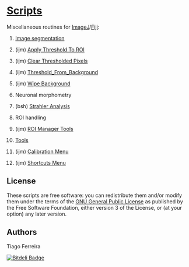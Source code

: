 # [Scripts](https://github.com/tferr/Scripts)

Miscellaneous routines for [ImageJ](http://imagej.nih.gov/ij/)/[Fiji](http://fiji.sc/):

1. [Image segmentation](https://github.com/tferr/Scripts/tree/master/Segmentation)
  1. (ijm) [Apply Threshold To ROI](https://raw.github.com/tferr/Scripts/master/Segmentation/Apply_Threshold_To_ROI.ijm)
  2. (ijm) [Clear Thresholded Pixels](https://raw.github.com/tferr/Scripts/master/Segmentation/Clear_Thresholded_Pixels.ijm)
  3. (ijm) [Threshold_From_Background](https://raw.github.com/tferr/Scripts/master/Segmentation/Threshold_From_Background.ijm)
  4. (ijm) [Wipe Background](https://raw.github.com/tferr/Scripts/master/Segmentation/Wipe_Background.ijm)

2. Neuronal morphometry
  1. (bsh) [Strahler Analysis](http://fiji.sc/Strahler_Analysis)

3. ROI handling
  1. (ijm) [ROI Manager Tools](http://imagej.net/plugins/roi-manager-tools)

4. [Tools](https://github.com/tferr/Scripts/tree/master/Tools)
  1. (ijm) [Calibration Menu](https://raw.github.com/tferr/Scripts/master/Tools/Calibration_Menu.ijm)
  2. (ijm) [Shortcuts Menu](https://raw.github.com/tferr/Scripts/master/Tools/Shortcuts_Menu.ijm)


License
-------
These scripts are free software: you can redistribute them and/or modify them under the terms of the [GNU General Public License](http://www.gnu.org/licenses/gpl.txt) as published by the Free Software Foundation, either version 3 of the License, or (at your option) any later version.


Authors
-------
Tiago Ferreira


[![Bitdeli Badge](https://d2weczhvl823v0.cloudfront.net/tferr/scripts/trend.png)](https://bitdeli.com/free "Bitdeli Badge")

